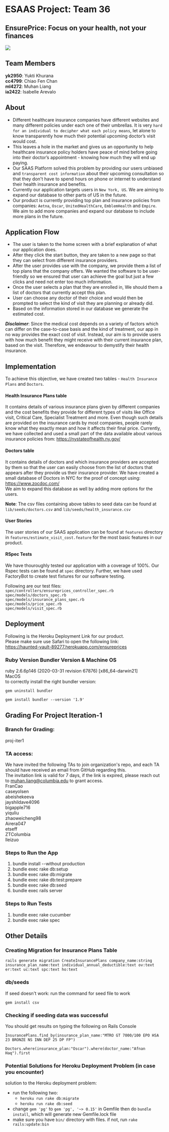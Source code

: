 # ESAAS Project: Team 36
## EnsurePrice: Focus on your health, not your finances
![](app/assets/images/front_page.jpg)

## Team Members
**yk2950**: Yukti Khurana  <br>
**cc4799**: Chiao Fen Chan  <br>
**ml4272**: Muhan Liang <br>
**ia2422**: Isabelle Arevalo  <br>

## About
 - Different healthcare insurance companies have different websites and many different policies under each one of their umbrellas. It is very `hard for an individual to decipher what each policy means`, let alone to know transparently how much their potential upcoming doctor’s visit would cost. 
 - This leaves a hole in the market and gives us an opportunity to help healthcare insurance policy holders have peace of mind before going into their doctor’s appointment - knowing how much they will end up paying. 
 - Our SAAS Platform solved this problem by providing our users unbiased and `transparent cost information` about their upcoming consultation so that they don't have to spend hours on phone or internet to understand their health insurance and benefits. 
 - Currently our application targets users in `New York, US`. We are aiming to expand our database to other parts of US in the future.
 - Our product is currently providing top plan and insurance policies from companies: `Aetna`, `Oscar`, `UnitedHealthCare`, `EmblemHealth` and `Empire`. We aim to add more companies and expand our database to include more plans in the future.
 
 ## Application Flow
 - The user is taken to the home screen with a brief explanation of what our application does.
 - After they click the start button, they are taken to a new page so that they can select from different insurance providers.
 - After the user provides use with the company, we provide them a list of top plans that the company offers. We wanted the software to be user-friendly so we ensured that user can achieve the goal but just a few clicks and need not enter too much information.
 - Once the user selects a plan that they are enrolled in, We should them a list of doctors that currently accept this plan.
 - User can choose any doctor of their choice and would then be prompted to select the kind of visit they are planning or already did. 
 - Based on the information stored in our database we generate the estimated cost. 
 
 ***Disclaimer***: Since the medical cost depends on a variety of factors which can differ on the case-to-case basis and the kind of treatment, our app in no way provides the exact cost of visit. Instead, our aim is to provide users with how much benefit they might receive with their current insurance plan, based on the visit. Therefore, we endeavour to demystify their health insurance. 

## Implementation
To achieve this objective, we have created two tables - `Health Insurance Plans` and `Doctors`. 
#### Health Insurance Plans table 
   It contains details of various insurance plans given by different companies and the cost benefits they provide for different types of visits like Office visit, Critical Care, Specialist Treatment and more. Even though such details are provided on the insurance cards by most companies, people rarely know what they exactly mean and how it affects their final price. 
   Currently, we have collected and used a small part of the data available about various insurance policies from: https://nystateofhealth.ny.gov/
   
#### Doctors table 
   It contains details of doctors and which insurance providers are accepted by them so that the user can easily choose from the list of doctors that appears after they provide us their insurance provider. 
   We have created a small database of Doctors in NYC for the proof of concept using: https://www.zocdoc.com/ <br>
   We aim to expand this database as well by adding more options for the users. 
   
 **Note**: The csv files containing above tables to seed data can be found at `lib/seeds/doctors.csv` and `lib/seeds/health_insurance.csv`

#### User Stories
   The user stories of our SAAS application can be found at `features` directory in `features/estimate_visit_cost.feature` for the most basic features in our product.

#### RSpec Tests
   We have thouroughly tested our application with a coverage of 100%. Our Rspec tests can be found at `spec` directory. Further, we have used FactoryBot to create test fixtures for our software testing. <br>
   
   Following are our test files: <br>
    `spec/controllers/ensureprices_controller_spec.rb` <br>
    `spec/models/doctors_spec.rb` <br>
    `spec/models/insurance_plans_spec.rb` <br>
    `spec/models/price_spec.rb` <br>
    `spec/models/visit_spec.rb` <br>
    
## Deployment
Following is the Heroku Deployment Link for our product. <br>
Please make sure use Safari to open the following link: <br> 
https://haunted-vault-89277.herokuapp.com/ensureprices

   ### Ruby Version Bundler Version & Machine OS
   ruby 2.6.6p146 (2020-03-31 revision 67876) [x86_64-darwin21] <br>
   MacOS <br>
   to correctly install the right bundler version: <br>
   ```
   gem uninstall bundler
   ```
   ```
   gem install bundler --version '1.9'
   ```

## Grading For Project Iteration-1
### Branch for Grading: 
proj-iter1

### TA access:
We have invited the following TAs to join organization's repo, and each TA should have received an email from GitHub regarding this. <br>
The invitation link is valid for 7 days, if the link is expired, please reach out to muhan.liang@columbia.edu to grant access. <br>
FranCao <br>
caseyolsen <br>
abeishekeeva <br>
jayshildave4096 <br>
bigapple716 <br>
yiquliu <br>
zhaoweicheng98 <br>
Airera047 <br>
etseff <br>
ZTColumbia <br>
lleizuo <br>

### Steps to Run the App
1. bundle install --without production
2. bundle exec rake db:setup
3. bundle exec rake db:migrate
4. bundle exec rake db:test:prepare
5. bundle exec rake db:seed
6. bundle exec rails server 

### Steps to Run Tests
1. bundle exec rake cucumber
2. bundle exec rake spec

## Other Details 
### Creating Migration for Insurance Plans Table
```
rails generate migration CreateInsurancePlans company_name:string insurance_plan_name:text individual_annual_deductible:text ov:text er:text uc:text spc:text ho:text
```

### db/seeds

If seed doesn't work: run the command for seed file to work
```
gem install csv
```

### Checking if seeding data was successful
You should get results on typing the following on Rails Console
```
InsurancePlans.find_by(insurance_plan_name:"MTRO GT 7000/100 EPO HSA 23 BRONZE NS INN DEP 25 DP FP")
```
```
Doctors.where(insurance_plan:"Oscar").where(doctor_name:"Afnan Haq").first
```

### Potential Solutions for Heroku Deployment Problem (in case you encounter)
solution to the Heroku deployment problem:
* run the following two:
    * `heroku run rake db:migrate`
    * `heroku run rake db:seed`
* change `gem 'pg'` to `gem 'pg', '~> 0.15'` in Gemfile then do `bundle install`, which will generate new Gemfile.lock file
* make sure you have `bin/` directory with files. if not, run `rake rails:update:bin`
